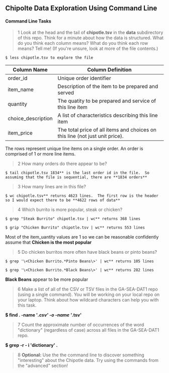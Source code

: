 ## Chipolte Data Exploration Using Command Line

#### Command Line Tasks

> 1 Look at the head and the tail of **chipotle.tsv** in the **data** subdirectory of this repo. Think for a minute about how the data is structured. What do you think each column means? What do you think each row means? Tell me! (If you're unsure, look at more of the file contents.)

    $ less chipotle.tsv to explore the file

|Column Name|Column Definition|
|---|---|
|order_id|Unique order identifier|
|item_name|Description of the item to be prepared and served|
|quantity|The quatity to be prepared and service of this line item|
|choice_description|A list of characteristics describing this line item|
|item_price|The total price of all items and choices on this line (not just unit price).|

The rows represent unique line items on a single order.  An order is comprised of 1 or more line items.

> 2 How many orders do there appear to be?

    $ tail chipotle.tsv 1834** is the last order id in the file.  So assuming that the file is sequential, there are **1834 orders**

> 3 How many lines are in this file?

    $ wc chipotle.tsv** returns 4623 lines.  The first row is the header so I would expect there to be **4622 rows of data**

> 4 Which burrito is more popular, steak or chicken?

    $ grep "Steak Burrito" chipotle.tsv | wc** returns 368 lines

    $ grip "Chicken Burrito" chipotle.tsv | wc** returns 553 lines

Most of the item_uantity values are 1 so we can be reasonable confidently assume that **Chicken is the most popular**

> 5 Do chicken burritos more often have black beans or pinto beans?

    $ grep '\<Chicken Burrito.*Pinto Beans\>' | wc** returns 105 lines

    $ grep '\<Chicken Burrito.*Black Beans\>' | wc** returns 282 lines

**Black Beans** appear to be more popular

> 6 Make a list of all of the CSV or TSV files in the GA-SEA-DAT1 repo (using a single command). You will be working on your local repo on your laptop.  Think about how wildcard characters can help you with this task.

**$ find . -name '*.csv' -o -name '*.tsv'**


> 7 Count the approximate number of occurrences of the word "dictionary" (regardless of case) across all files in the GA-SEA-DAT1 repo.

**$ grep -r - i 'dictionary' .**

> 8 **Optional:** Use the the command line to discover something "interesting" about the Chipotle data. Try using the commands from the "advanced" section!


